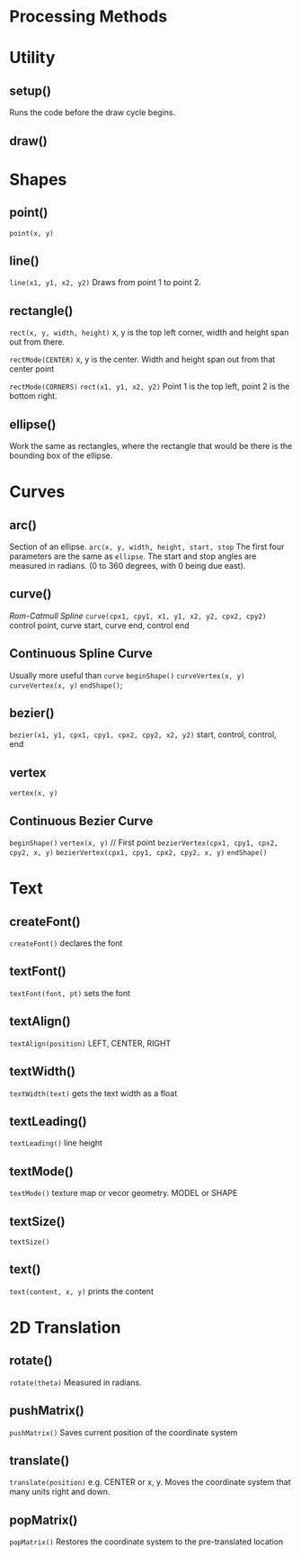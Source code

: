 # Processing Methods



# Utility

## setup()
Runs the code before the draw cycle begins.

## draw()

# Shapes

## point()
`point(x, y)`

## line()
`line(x1, y1, x2, y2)`
Draws from point 1 to point 2.

## rectangle()
`rect(x, y, width, height)`
x, y is the top left corner, width and height span out from there.

`rectMode(CENTER)`
x, y is the center.
Width and height span out from that center point

`rectMode(CORNERS)`
`rect(x1, y1, x2, y2)`
Point 1 is the top left, point 2 is the bottom right.

## ellipse()
Work the same as rectangles, where the rectangle that would be there is
the bounding box of the ellipse.



# Curves

## arc()
Section of an ellipse.
`arc(x, y, width, height, start, stop`
The first four parameters are the same as `ellipse`. The start
and stop angles are measured in radians. (0 to 360 degrees, with
0 being due east).

## curve()
_Rom-Catmull Spline_
`curve(cpx1, cpy1, x1, y1, x2, y2, cpx2, cpy2)`
control point, curve start, curve end, control end

## Continuous Spline Curve
Usually more useful than `curve`
`beginShape()`
`curveVertex(x, y)`
`curveVertex(x, y)`
`endShape()`;

## bezier()
`bezier(x1, y1, cpx1, cpy1, cpx2, cpy2, x2, y2)`
start, control, control, end

## vertex
`vertex(x, y)`

## Continuous Bezier Curve
`beginShape()`
`vertex(x, y)` // First point
`bezierVertex(cpx1, cpy1, cpx2, cpy2, x, y)`
`bezierVertex(cpx1, cpy1, cpx2, cpy2, x, y)`
`endShape()`



# Text

## createFont()
`createFont()`
declares the font

## textFont()
`textFont(font, pt)`
sets the font

## textAlign()
`textAlign(position)`
LEFT, CENTER, RIGHT

## textWidth()
`textWidth(text)`
gets the text width as a float

## textLeading()
`textLeading()`
line height

## textMode()
`textMode()`
texture map or vecor geometry. MODEL or SHAPE

## textSize()
`textSize()`

## text()
`text(content, x, y)`
prints the content



# 2D Translation

## rotate()
`rotate(theta)`
Measured in radians.

## pushMatrix()
`pushMatrix()`
Saves current position of the coordinate system

## translate()
`translate(position)`
e.g. CENTER or x, y. Moves the coordinate system that many units right and down.

## popMatrix()
`popMatrix()`
Restores the coordinate system to the pre-translated location
